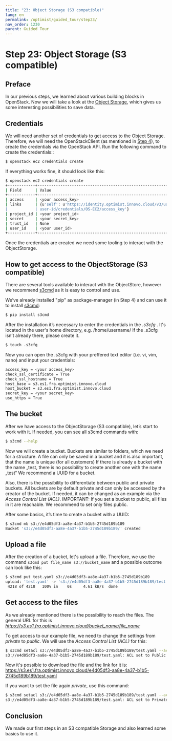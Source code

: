 ```yaml
---
title: "23: Object Storage (S3 compatible)"
lang: en
permalink: /optimist/guided_tour/step23/
nav_order: 1230
parent: Guided Tour
---
```


Step 23: Object Storage (S3 compatible)
=================================================

Preface
-------

In our previous steps, we learned about various building blocks in OpenStack.
Now we will take a look at the [Object Storage](https://en.wikipedia.org/wiki/Object_storage), which gives us some interesting possibilities to save data.


Credentials
-----

We will need another set of credentials to get access to the Object Storage.
Therefore, we will need the OpenStackClient (as mentioned in [Step 4](/optimist/guided_tour/step04/)), to create the credentials via the OpenStack API.
Run the following command to create the credentials::

```bash
$ openstack ec2 credentials create
```

If everything works fine, it should look like this: 

```bash
$ openstack ec2 credentials create
+------------+-----------------------------------------------------------------+
| Field      | Value                                                           |
+------------+-----------------------------------------------------------------+
| access     | <your access_key>                                               |
| links      | {u'self': u'https://identity.optimist.innovo.cloud/v3/users/    |
|            | user-id/credentials/OS-EC2/access_key'}                         |
| project_id | <your project_id>                                               |
| secret     | <your secret_key>                                               |
| trust_id   | None                                                            |
| user_id    | <your user_id>                                                  |
+------------+-----------------------------------------------------------------+
```

Once the credentials are created we need some tooling to interact with the ObjectStorage.

How to get access to the ObjectStorage (S3 compatible) 
---------

There are several tools available to interact with the ObjectStore, however we recommend [s3cmd](https://s3tools.org/s3cmd) as it is easy to control and use.

We’ve already installed "pip" as package-manager (in Step 4) and can use it to install  [s3cmd](https://s3tools.org/s3cmd): 

```bash
$ pip install s3cmd
```

After the installation it’s necessary to enter the credentials in the *.s3cfg* .
It's located in the user's home directory, e.g. /home/username/ 
If the .s3cfg isn’t already there, please create it. 

```bash
$ touch .s3cfg
```

Now you can open the .s3cfg with your preffered text editor (i.e. vi, vim, nano) and input your credentials:

```bash
access_key = <your access_key> 
check_ssl_certificate = True
check_ssl_hostname = True
host_base = s3.es1.fra.optimist.innovo.cloud
host_bucket = s3.es1.fra.optimist.innovo.cloud
secret_key = <your secret_key>      
use_https = True
```

The bucket
---------

After we have access to the ObjectStorage (S3 compatible), let’s start to work with it.
If needed, you can see all s3cmd commands with:

```bash
$ s3cmd --help
```

Now we will create a bucket.
Buckets are similar to folders, which we need for a structure.
A file can only be saved in a bucket and it is also important, that the name is unique (for all customers)
If there is already a bucket with the name „test, there is no possibility to create another one with the name „test“
We recommend a UUID for a bucket.

Also, there is the possibility to differentiate between public and private buckets.
All buckets are by default private and can only be accessed by the creator of the bucket.
If needed, it can be changed as an example via the *Access Control List (ACL)*.
IMPORTANT: If you set a bucket to public, all files in it are reachable. We recommend to set only files public.


After some basics, it’s time to create a bucket with a UUID:

```bash
$ s3cmd mb s3://e4d05df3-aa8e-4a37-b1b5-2745d189b189
Bucket 's3://e4d05df3-aa8e-4a37-b1b5-2745d189b189/' created
```

Upload a file
---------

After the creation of a bucket, let's upload a file.
Therefore, we use the command `s3cmd put file_name s3://bucket_name` and a possible outcome can look like this:

```bash
$ s3cmd put test.yaml s3://e4d05df3-aa8e-4a37-b1b5-2745d189b189
upload: 'test.yaml' -> 's3://e4d05df3-aa8e-4a37-b1b5-2745d189b189/test.yaml'  [1 of 1]
 4218 of 4218   100% in    0s     4.61 kB/s  done
```

Get access to the files
---------

As we already mentioned there is the possibility to reach the files. The general URL for this is *https://s3.es1.fra.optimist.innovo.cloud/bucket_name/file_name*

To get access to our example file, we need to change the settings from *private* to *public*. 
We will use the *Access Control List (ACL)* for this:

```bash
$ s3cmd setacl s3://e4d05df3-aa8e-4a37-b1b5-2745d189b189/test.yaml --acl-public
s3://e4d05df3-aa8e-4a37-b1b5-2745d189b189/test.yaml: ACL set to Public  [1 of 1]
```

Now it's possible to download the file and the link for it is:
https://s3.es1.fra.optimist.innovo.cloud/e4d05df3-aa8e-4a37-b1b5-2745d189b189/test.yaml

If you want to set the file again *private*, use this command:

```bash
$ s3cmd setacl s3://e4d05df3-aa8e-4a37-b1b5-2745d189b189/test.yaml --acl-private
s3://e4d05df3-aa8e-4a37-b1b5-2745d189b189/test.yaml: ACL set to Private  [1 of 1]
```

Conclusion
---------

We made our first steps in an S3 compatible Storage and also learned some basics to use it. 
